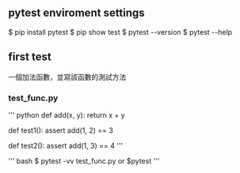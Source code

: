 ## pytest enviroment settings
$ pip install pytest
$ pip show test
$ pytest --version
$ pytest --help

## first test
一個加法函數，並寫該函數的測試方法

### test_func.py
''' python
def add(x, y):
    return x + y

def test1():
    assert add(1, 2) == 3

def test2():
    assert add(1, 3) == 4
'''

''' bash
$ pytest -vv test_func.py
or
$pytest
'''